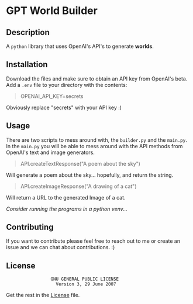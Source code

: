 # GPT World Builder

## Description

A `python` library that uses OpenAI's API's to generate **worlds**.

## Installation

Download the files and make sure to obtain an API key from OpenAI's beta.
Add a `.env` file to your directory with the contents:
> OPENAI_API_KEY=secrets

Obviously replace "secrets" with your API key :)

## Usage

There are two scripts to mess around with, the `builder.py` and the `main.py`. <br>
In the `main.py` you will be able to mess around with the API methods from OpenAI's text and image generators.
> API.createTextResponse("A poem about the sky")

Will generate a poem about the sky... hopefully, and return the string.

> API.createImageResponse("A drawing of a cat")

Will return a URL to the generated Image of a cat.

*Consider running the programs in a python venv...*

## Contributing

If you want to contribute please feel free to reach out to me or create an issue and we can chat about contributions. :)

## License

                     GNU GENERAL PUBLIC LICENSE
                       Version 3, 29 June 2007

Get the rest in the [License](LICENSE.md) file.